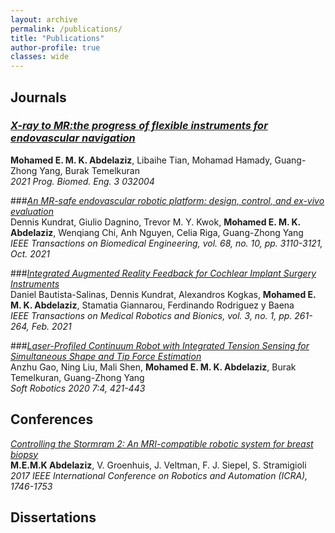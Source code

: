 ```yaml
---
layout: archive
permalink: /publications/
title: "Publications"
author-profile: true
classes: wide
---
```


## Journals
### [*X-ray to MR:the progress of flexible instruments for endovascular navigation*](https://iopscience.iop.org/article/10.1088/2516-1091/ac12d6/meta) <br />
**Mohamed E. M. K. Abdelaziz**, Libaihe Tian, Mohamad Hamady, Guang-Zhong Yang, Burak Temelkuran  <br />
*2021 Prog. Biomed. Eng. 3 032004*

###[*An MR-safe endovascular robotic platform: design, control, and ex-vivo evaluation*](https://ieeexplore.ieee.org/abstract/document/9376657) <br />
Dennis Kundrat, Giulio Dagnino, Trevor M. Y.  Kwok, **Mohamed E. M. K. Abdelaziz**, Wenqiang Chi, Anh Nguyen, Celia Riga, Guang-Zhong Yang  <br />
*IEEE Transactions on Biomedical Engineering, vol. 68, no. 10, pp. 3110-3121, Oct. 2021*

###[*Integrated Augmented Reality Feedback for Cochlear Implant Surgery Instruments*](https://ieeexplore.ieee.org/abstract/document/9305711) <br />
Daniel Bautista-Salinas, Dennis Kundrat, Alexandros Kogkas, **Mohamed E. M. K. Abdelaziz**, Stamatia Giannarou, Ferdinando Rodriguez y Baena <br />
*IEEE Transactions on Medical Robotics and Bionics, vol. 3, no. 1, pp. 261-264, Feb. 2021*

###[*Laser-Profiled Continuum Robot with Integrated Tension Sensing for Simultaneous Shape and Tip Force Estimation*](https://www.liebertpub.com/doi/full/10.1089/soro.2019.0051) <br />
Anzhu Gao, Ning Liu, Mali Shen, **Mohamed E. M. K. Abdelaziz**, Burak Temelkuran, Guang-Zhong Yang <br />
*Soft Robotics 2020 7:4, 421-443*

## Conferences

[*Controlling the Stormram 2: An MRI-compatible robotic system for breast biopsy*](https://ieeexplore.ieee.org/document/7989206) <br />
**M.E.M.K Abdelaziz**, V. Groenhuis, J. Veltman, F. J. Siepel, S. Stramigioli <br />
*2017 IEEE International Conference on Robotics and Automation (ICRA), 1746-1753*


## Dissertations

